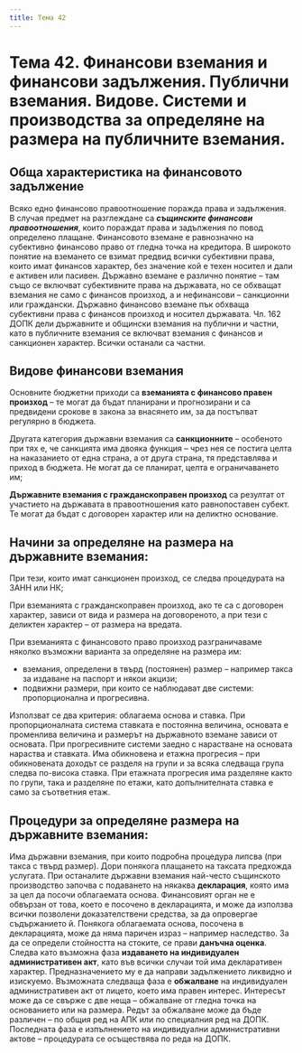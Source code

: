 ```yaml
---
title: Тема 42
---
```


# **Тема 42. Финансови вземания и финансови задължения. Публични вземания. Видове. Системи и производства за определяне на размера на публичните вземания.**
## Обща характеристика на финансовото задължение

Всяко едно финансово правоотношение поражда права и задължения. В случая предмет на разглеждане са ***същинските финансови правоотношения***, които пораждат права и задължения по повод определено плащане. Финансовото вземане е равнозначно на субективно финансово право от гледна точка на кредитора. В широкото понятие на вземането се взимат предвид всички субективни права, които имат финансов характер, без значение кой е техен носител и дали е активен или пасивен. Държавно вземане е различно понятие – там също се включват субективните права на държавата, но се обхващат вземания не само с финансов произход, а и нефинансови – санкционни или граждански. Държавно финансово вземане пък обхваща субективни права с финансов произход и носител държавата. Чл. 162 ДОПК дели държавните и общински вземания на публични и частни, като в публичните вземания се включват вземания с финансов и санкционен характер. Всички останали са частни. 

## Видове финансови вземания
Основните бюджетни приходи са **вземанията с финансово правен произход** – те могат да бъдат планирани и прогнозирани и са предвидени срокове в закона за внасянето им, за да постъпват регулярно в бюджета.

Другата категория държавни вземания са **санкционните** – особеното при тях е, че санкцията има двояка функция – чрез нея се постига целта на наказанието от една страна, а от друга страна, тя представлява и приход в бюджета. Не могат да се планират, целта е ограничаването им; 

**Държавните вземания с гражданскоправен произход** са резултат от участието на държавата в правоотношения като равнопоставен субект. Те могат да бъдат с договорен характер или на деликтно основание. 

## Начини за определяне на размера на държавните вземания:
При тези, които имат санкционен произход, се следва процедурата на ЗАНН или НК; 

При вземанията с гражданскоправен произход, ако те са с договорен характер, зависи от вида и размера на договореното, а при тези с деликтен характер – от размера на вредата.

При вземанията с финансовото право произход разграничаваме няколко възможни варианта за определяне на размера им: 

- вземания, определени в твърд (постоянен) размер – например такса за издаване на паспорт и някои акцизи; 
- подвижни размери, при които се наблюдават две системи: пропорционална и прогресивна.

Използват се два критерия: облагаема основа и ставка. При пропорционалната система ставката е постоянна величина, основата е променлива величина и размерът на държавното вземане зависи от основата. При прогресивните системи заедно с нарастване на основата нараства и ставката. Има обикновена и етажна прогресия – при обикновената доходът се разделя на групи и за всяка следваща група следва по-висока ставка. При етажната прогресия има разделяне както по групи, така и разделяне по етажи, като допълнителната ставка е само за съответния етаж. 

## Процедури за определяне размера на държавните вземания:

Има държавни вземания, при които подробна процедура липсва (при такса с твърд размер). Дори понякога плащането на таксата предхожда услугата. При останалите държавни вземания най-често същинското производство започва с подаването на някаква **декларация**, която има за цел да посочи облагаемата основа. Финансовият орган не е обвързан от това, което е посочено в декларацията, и може да използва всички позволени доказателствени средства, за да опровергае съдържанието й. Понякога облагаемата основа, посочена в декларацията, може да няма паричен израз – например наследство. За да се определи стойността на стоките, се прави **данъчна оценка**. Следва като възможна фаза **издаването на индивидуален административен акт**, като във всички случаи той има декларативен характер. Предназначението му е да направи задължението ликвидно и изискуемо. Възможната следваща фаза е **обжалване** на индивидуален административен акт от лицето, което има правен интерес. Интересът може да се свърже с две неща – обжалване от гледна точка на основанието или на размера. Редът за обжалване може да бъде различен – по общия ред на АПК или по специалния ред на ДОПК. Последната фаза е изпълнението на индивидуални административни актове – процедурата се осъществява по реда на ДОПК. 

